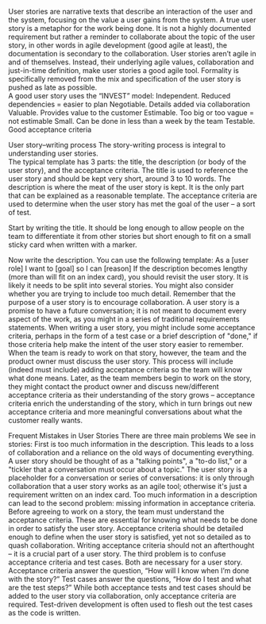 User stories are narrative texts that describe an interaction of the user and the system, focusing on the value a user gains from the system. A true user story is a metaphor for the work being done. It is not a highly documented requirement but rather a reminder to collaborate about the topic of the user story, in other words in agile development (good agile at least), the documentation is secondary to the collaboration. User stories aren’t agile in and of themselves. Instead, their underlying agile values, collaboration and just-in-time definition, make user stories a good agile tool. Formality is specifically removed from the mix and specification of the user story is pushed as late as possible.  
A good user story uses the “INVEST” model:
Independent. Reduced dependencies  = easier to plan
Negotiable. Details added via collaboration
Valuable. Provides value to the customer
Estimable. Too big or too vague = not estimable
Small. Can be done in less than a week by the team
Testable. Good acceptance criteria

User story–writing process
The story-writing process is integral to understanding user stories.  
The typical template has 3 parts: the title, the description (or body of the user story), and the acceptance criteria.  The title is used to reference the user story and should be kept very short, around 3 to 10 words.  The description is where the meat of the user story is kept.  It is the only part that can be explained as a reasonable template. The acceptance criteria are used to determine when the user story has met the goal of the user – a sort of test.

Start by writing the title. It should be long enough to allow people on the team to differentiate it from other stories but short enough to fit on a small sticky card when written with a marker.  

Now write the description. You can use the following template: 
As a [user role] I want to [goal] so I can [reason]
If the description becomes lengthy (more than will fit on an index card), you should revisit the user story. It is likely it needs to be split into several stories. You might also consider whether you are trying to include too much detail. Remember that the purpose of a user story is to encourage collaboration. A user story is a promise to have a future conversation; it is not meant to document every aspect of the work, as you might in a series of traditional requirements statements. 
When writing a user story, you might include some acceptance criteria, perhaps in the form of a test case or a brief description of "done," if those criteria help make the intent of the user story easier to remember. When the team is ready to work on that story, however, the team and the product owner must discuss the user story. This process will include (indeed must include) adding acceptance criteria so the team will know what done means. Later, as the team members begin to work on the story, they might contact the product owner and discuss new/different acceptance criteria as their understanding of the story grows – acceptance criteria enrich the understanding of the story, which in turn brings out new acceptance criteria and more meaningful conversations about what the customer really wants.

Frequent Mistakes in User Stories
There are three main problems We see in stories:
First is too much information in the description. This leads to a loss of collaboration and a reliance on the old ways of documenting everything. A user story should be thought of as a "talking points", a "to-do list," or a "tickler that a conversation must occur about a topic."  The user story is a placeholder for a conversation or series of conversations: it is only through collaboration that a user story works as an agile tool; otherwise it's just a requirement written on an index card.
Too much information in a description can lead to the second problem: missing information in acceptance criteria. Before agreeing to work on a story, the team must understand the acceptance criteria. These are essential for knowing what needs to be done in order to satisfy the user story. Acceptance criteria should be detailed enough to define when the user story is satisfied, yet not so detailed as to quash collaboration. Writing acceptance criteria should not an afterthought – it is a crucial part of a user story.
The third problem is to confuse acceptance criteria and test cases. Both are necessary for a user story. Acceptance criteria answer the question, “How will I know when I’m done with the story?” Test cases answer the questions, “How do I test and what are the test steps?”  While both acceptance tests and test cases should be added to the user story via collaboration, only acceptance criteria are required. Test-driven development is often used to flesh out the test cases as the code is written.

